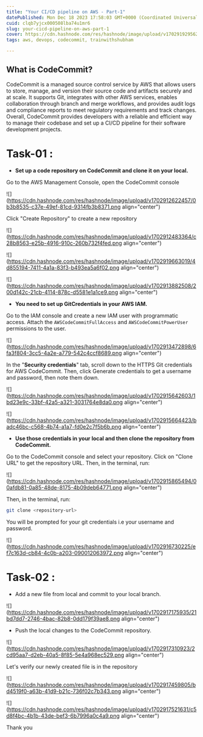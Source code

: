```yaml
---
title: "Your CI/CD pipeline on AWS - Part-1"
datePublished: Mon Dec 18 2023 17:58:03 GMT+0000 (Coordinated Universal Time)
cuid: clqb7yjcx000508lba74u1mr6
slug: your-cicd-pipeline-on-aws-part-1
cover: https://cdn.hashnode.com/res/hashnode/image/upload/v1702919295625/0bef8767-bde4-46bb-bfc2-4fd2ec6dbf53.png
tags: aws, devops, codecommit, trainwithshubham

---
```


## What is CodeCommit?

CodeCommit is a managed source control service by AWS that allows users to store, manage, and version their source code and artifacts securely and at scale. It supports Git, integrates with other AWS services, enables collaboration through branch and merge workflows, and provides audit logs and compliance reports to meet regulatory requirements and track changes. Overall, CodeCommit provides developers with a reliable and efficient way to manage their codebase and set up a CI/CD pipeline for their software development projects.

# Task-01 :

* **Set up a code repository on CodeCommit and clone it on your local.**
    

Go to the AWS Management Console, open the CodeCommit console

![](https://cdn.hashnode.com/res/hashnode/image/upload/v1702912622457/0b3b8535-c37e-49ef-81cd-9314fb3b8371.png align="center")

Click "Create Repository" to create a new repository

![](https://cdn.hashnode.com/res/hashnode/image/upload/v1702912483364/c28b8563-e25b-4916-910c-260b732f4fed.png align="center")

![](https://cdn.hashnode.com/res/hashnode/image/upload/v1702919663019/4d855194-7411-4a1a-83f3-b493ea5a6f02.png align="center")

![](https://cdn.hashnode.com/res/hashnode/image/upload/v1702913882508/200d142c-21cb-4114-878c-d5581e1a1ce9.png align="center")

* **You need to set up GitCredentials in your AWS IAM.**
    

Go to the IAM console and create a new IAM user with programmatic access. Attach the `AWSCodeCommitFullAccess` and `AWSCodeCommitPowerUser` permissions to the user.

![](https://cdn.hashnode.com/res/hashnode/image/upload/v1702913472898/6fa3f804-3cc5-4a2e-a779-542c4ccf8689.png align="center")

In the "**Security credentials**" tab, scroll down to the HTTPS Git credentials for AWS CodeCommit. Then, click Generate credentials to get a username and password, then note them down.

![](https://cdn.hashnode.com/res/hashnode/image/upload/v1702915642603/1bd23e9c-33bf-42a5-a321-3031764e8da0.png align="center")

![](https://cdn.hashnode.com/res/hashnode/image/upload/v1702915664423/badc46bc-c568-4b74-a1a7-fd0e2c7f5b6b.png align="center")

* **Use those credentials in your local and then clone the repository from CodeCommit.**
    

Go to the CodeCommit console and select your repository. Click on "Clone URL" to get the repository URL. Then, in the terminal, run:

![](https://cdn.hashnode.com/res/hashnode/image/upload/v1702915865494/00afdb81-0a85-48de-8175-4b09deb64771.png align="center")

Then, in the terminal, run:

```bash
git clone <repository-url>
```

You will be prompted for your git credentials i.e your username and password.

![](https://cdn.hashnode.com/res/hashnode/image/upload/v1702916730225/ef7c163d-cb84-4c0b-a203-090012063972.png align="center")

# Task-02 :

* Add a new file from local and commit to your local branch.
    

![](https://cdn.hashnode.com/res/hashnode/image/upload/v1702917175935/21bd7dd7-2746-4bac-82b8-0dd179f39ae8.png align="center")

* Push the local changes to the CodeCommit repository.
    

![](https://cdn.hashnode.com/res/hashnode/image/upload/v1702917310923/2cd95aa7-d2eb-40a5-8f85-5e4a968ec529.png align="center")

Let's verify our newly created file is in the repository

![](https://cdn.hashnode.com/res/hashnode/image/upload/v1702917459805/bd4519f0-a63b-41d9-b21c-736f02c7b343.png align="center")

![](https://cdn.hashnode.com/res/hashnode/image/upload/v1702917521631/c5d8f4bc-4b1b-43de-bef3-6b7996a0c4a9.png align="center")

Thank you

